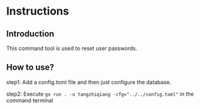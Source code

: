 # Instructions

## Introduction

This command tool is used to reset user passwords.

## How to use?

step1: Add a config.toml file and then just configure the database.

step2: Execute  `go run . -u tangzhiqiang -cfg="../../config.toml"` in the command terminal 